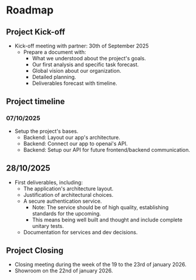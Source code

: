 # Roadmap

## Project Kick-off

- Kick-off meeting with partner: 30th of September 2025
    - Prepare a document with:
        - What we understood about the project's goals.
        - Our first analysis and specific task forecast.
        - Global vision about our organization.
        - Detailed planning.
        - Deliverables forecast with timeline.

## Project timeline

### 07/10/2025

- Setup the project's bases.
    - Backend: Layout our app's architecture.
    - Backend: Connect our app to openai's API.
    - Backend: Setup our API for future frontend/backend communication.

## 28/10/2025

- First deliverables, including:
    - The application's architecture layout.
    - Justification of architectural choices.
    - A secure authentication service.
        - Note: The service should be of high quality, establishing standards for the upcoming.
        - This means being well built and thought and include complete unitary tests.
    - Documentation for services and dev decisions.

## Project Closing

- Closing meeting during the week of the 19 to the 23rd of january 2026.
- Showroom on the 22nd of january 2026.
